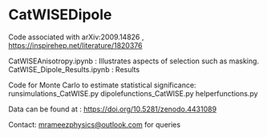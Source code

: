 # CatWISEDipole
Code associated with arXiv:2009.14826 , https://inspirehep.net/literature/1820376

CatWISEAnisotropy.ipynb : Illustrates aspects of selection such as masking.
CatWISE_Dipole_Results.ipynb : Results

Code for Monte Carlo to estimate statistical significance:
runsimulations_CatWISE.py
dipolefunctions_CatWISE.py
helperfunctions.py

Data can be found at : https://doi.org/10.5281/zenodo.4431089

Contact: mrameezphysics@outlook.com for queries
